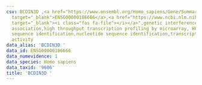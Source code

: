 ```yaml
---
csv: BCDIN3D ,<a href="https://www.ensembl.org/Homo_sapiens/Gene/Summary?db=core;g=ENSG00000186666"
  target="_blank">ENSG00000186666</a>,<a href="https://www.ncbi.nlm.nih.gov/pubmed/28369544"
  target="_blank"><i class="fas fa-file"></i></a>",genetic interference,functional
  association,high throughput transcription profiling by microarray, HF73 cells,nucleotide
  sequence identification,nucleotide sequence identification,transcriptional regulation,down-regulates
  activity
data_alias: 'BCDIN3D '
data_id: ENSG00000186666
data_numevidence: 1
data_species: Homo sapiens
data_taxid: '9606'
title: 'BCDIN3D '
---
```

